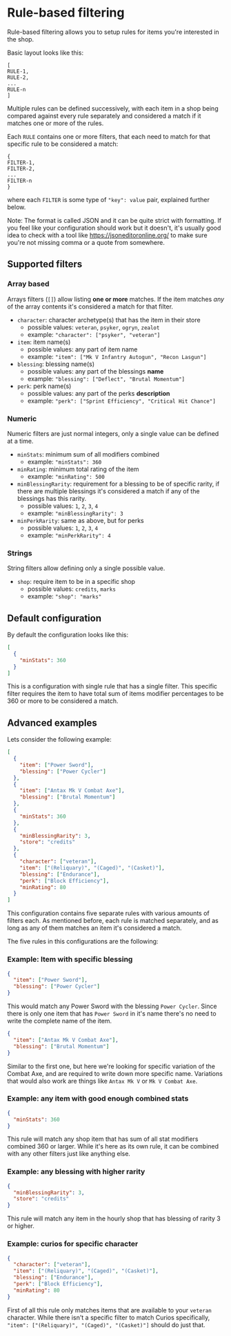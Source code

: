 # Rule-based filtering

Rule-based filtering allows you to setup rules for items you're interested in the shop.

Basic layout looks like this:

```
[
RULE-1,
RULE-2,
...
RULE-n
]
```

Multiple rules can be defined successively, with each item in a shop being compared against every rule separately and considered a match if it matches one or more of the rules.

Each `RULE` contains one or more filters, that each need to match for that specific rule to be considered a match:

```
{
FILTER-1,
FILTER-2,
...
FILTER-n
}
```

where each `FILTER` is some type of `"key": value` pair, explained further below.

Note: The format is called JSON and it can be quite strict with formatting. If you feel like your configuration should work but it doesn't, it's usually good idea to check with a tool like https://jsoneditoronline.org/ to make sure you're not missing comma or a quote from somewhere.

## Supported filters

### Array based

Arrays filters (`[]`) allow listing **one or more** matches. If the item matches _any_ of the array contents it's considered a match for that filter.

- `character`: character archetype(s) that has the item in their store
  - possible values: `veteran`, `psyker`, `ogryn`, `zealot`
  - example: `"character": ["psyker", "veteran"]`
- `item`: item name(s)
  - possible values: any part of item name
  - example: `"item": ["Mk V Infantry Autogun", "Recon Lasgun"]`
- `blessing`: blessing name(s)
  - possible values: any part of the blessings **name**
  - example: `"blessing": ["Deflect", "Brutal Momentum"]`
- `perk`: perk name(s)
  - possible values: any part of the perks **description**
  - example: `"perk": ["Sprint Efficiency", "Critical Hit Chance"]`

### Numeric

Numeric filters are just normal integers, only a single value can be defined at a time.

- `minStats`: minimum sum of all modifiers combined
  - example: `"minStats": 360`
- `minRating`: minimum total rating of the item
  - example: `"minRating": 500`
- `minBlessingRarity`: requirement for a blessing to be of specific rarity, if there are multiple blessings it's considered a match if any of the blessings has this rarity.
  - possible values: `1`, `2`, `3`, `4`
  - example: `"minBlessingRarity": 3`
- `minPerkRarity`: same as above, but for perks
  - possible values: `1`, `2`, `3`, `4`
  - example: `"minPerkRarity": 4`

### Strings

String filters allow defining only a single possible value.

- `shop`: require item to be in a specific shop
  - possible values: `credits`, `marks`
  - example: `"shop": "marks"`

## Default configuration

By default the configuration looks like this:

```json
[
  {
    "minStats": 360
  }
]
```

This is a configuration with single rule that has a single filter. This specific filter requires the item to have total sum of items modifier percentages to be 360 or more to be considered a match.

## Advanced examples

Lets consider the following example:

```json
[
  {
    "item": ["Power Sword"],
    "blessing": ["Power Cycler"]
  },
  {
    "item": ["Antax Mk V Combat Axe"],
    "blessing": ["Brutal Momentum"]
  },
  {
    "minStats": 360
  },
  {
    "minBlessingRarity": 3,
    "store": "credits"
  },
  {
    "character": ["veteran"],
    "item": ["(Reliquary)", "(Caged)", "(Casket)"],
    "blessing": ["Endurance"],
    "perk": ["Block Efficiency"],
    "minRating": 80
  }
]
```

This configuration contains five separate rules with various amounts of filters each. As mentioned before, each rule is matched separately, and as long as any of them matches an item it's considered a match.

The five rules in this configurations are the following:

### Example: Item with specific blessing

```json
{
  "item": ["Power Sword"],
  "blessing": ["Power Cycler"]
}
```

This would match any Power Sword with the blessing `Power Cycler`. Since there is only one item that has `Power Sword` in it's name there's no need to write the complete name of the item.

```json
{
  "item": ["Antax Mk V Combat Axe"],
  "blessing": ["Brutal Momentum"]
}
```

Similar to the first one, but here we're looking for specific variation of the Combat Axe, and are required to write down more specific name. Variations that would also work are things like `Antax Mk V` or `Mk V Combat Axe`.

### Example: any item with good enough combined stats

```json
{
  "minStats": 360
}
```

This rule will match any shop item that has sum of all stat modifiers combined 360 or larger. While it's here as its own rule, it can be combined with any other filters just like anything else.

### Example: any blessing with higher rarity

```json
{
  "minBlessingRarity": 3,
  "store": "credits"
}
```

This rule will match any item in the hourly shop that has blessing of rarity 3 or higher.

### Example: curios for specific character

```json
{
  "character": ["veteran"],
  "item": ["(Reliquary)", "(Caged)", "(Casket)"],
  "blessing": ["Endurance"],
  "perk": ["Block Efficiency"],
  "minRating": 80
}
```

First of all this rule only matches items that are available to your `veteran` character. While there isn't a specific filter to match Curios specifically, `"item": ["(Reliquary)", "(Caged)", "(Casket)"]` should do just that.
